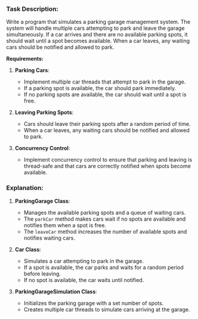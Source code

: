 ### Task Description:

Write a program that simulates a parking garage management system. The system will handle multiple cars attempting to park and leave the garage simultaneously. If a car arrives and there are no available parking spots, it should wait until a spot becomes available. When a car leaves, any waiting cars should be notified and allowed to park.

**Requirements:**

1. **Parking Cars**: 
   - Implement multiple car threads that attempt to park in the garage.
   - If a parking spot is available, the car should park immediately.
   - If no parking spots are available, the car should wait until a spot is free.

2. **Leaving Parking Spots**: 
   - Cars should leave their parking spots after a random period of time.
   - When a car leaves, any waiting cars should be notified and allowed to park.

3. **Concurrency Control**:
   - Implement concurrency control to ensure that parking and leaving is thread-safe and that cars are correctly notified when spots become available.


### Explanation:

1. **ParkingGarage Class**:
   - Manages the available parking spots and a queue of waiting cars.
   - The `parkCar` method makes cars wait if no spots are available and notifies them when a spot is free.
   - The `leaveCar` method increases the number of available spots and notifies waiting cars.

2. **Car Class**:
   - Simulates a car attempting to park in the garage.
   - If a spot is available, the car parks and waits for a random period before leaving.
   - If no spot is available, the car waits until notified.

3. **ParkingGarageSimulation Class**:
   - Initializes the parking garage with a set number of spots.
   - Creates multiple car threads to simulate cars arriving at the garage.
